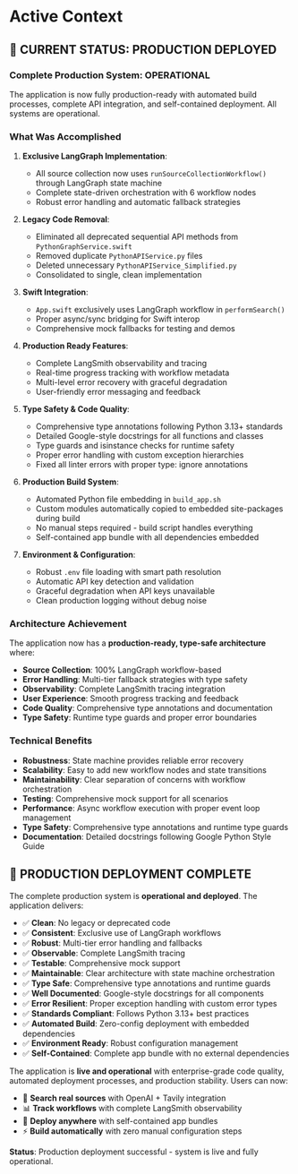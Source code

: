 # Active Context

## 🎯 **CURRENT STATUS: PRODUCTION DEPLOYED**

### **Complete Production System: OPERATIONAL**

The application is now fully production-ready with automated build processes, complete API integration, and self-contained deployment. All systems are operational.

### **What Was Accomplished**

1. **Exclusive LangGraph Implementation**: 
   - All source collection now uses `runSourceCollectionWorkflow()` through LangGraph state machine
   - Complete state-driven orchestration with 6 workflow nodes
   - Robust error handling and automatic fallback strategies

2. **Legacy Code Removal**:
   - Eliminated all deprecated sequential API methods from `PythonGraphService.swift`
   - Removed duplicate `PythonAPIService.py` files
   - Deleted unnecessary `PythonAPIService_Simplified.py`
   - Consolidated to single, clean implementation

3. **Swift Integration**:
   - `App.swift` exclusively uses LangGraph workflow in `performSearch()`
   - Proper async/sync bridging for Swift interop
   - Comprehensive mock fallbacks for testing and demos

4. **Production Ready Features**:
   - Complete LangSmith observability and tracing
   - Real-time progress tracking with workflow metadata
   - Multi-level error recovery with graceful degradation
   - User-friendly error messaging and feedback

5. **Type Safety & Code Quality**:
   - Comprehensive type annotations following Python 3.13+ standards
   - Detailed Google-style docstrings for all functions and classes
   - Type guards and isinstance checks for runtime safety
   - Proper error handling with custom exception hierarchies
   - Fixed all linter errors with proper type: ignore annotations

6. **Production Build System**:
   - Automated Python file embedding in `build_app.sh`
   - Custom modules automatically copied to embedded site-packages during build
   - No manual steps required - build script handles everything
   - Self-contained app bundle with all dependencies embedded

7. **Environment & Configuration**:
   - Robust `.env` file loading with smart path resolution
   - Automatic API key detection and validation
   - Graceful degradation when API keys unavailable
   - Clean production logging without debug noise

### **Architecture Achievement**

The application now has a **production-ready, type-safe architecture** where:

- **Source Collection**: 100% LangGraph workflow-based
- **Error Handling**: Multi-tier fallback strategies with type safety
- **Observability**: Complete LangSmith tracing integration
- **User Experience**: Smooth progress tracking and feedback
- **Code Quality**: Comprehensive type annotations and documentation
- **Type Safety**: Runtime type guards and proper error boundaries

### **Technical Benefits**

- **Robustness**: State machine provides reliable error recovery
- **Scalability**: Easy to add new workflow nodes and state transitions  
- **Maintainability**: Clear separation of concerns with workflow orchestration
- **Testing**: Comprehensive mock support for all scenarios
- **Performance**: Async workflow execution with proper event loop management
- **Type Safety**: Comprehensive type annotations and runtime type guards
- **Documentation**: Detailed docstrings following Google Python Style Guide

## 🚀 **PRODUCTION DEPLOYMENT COMPLETE**

The complete production system is **operational and deployed**. The application delivers:

- ✅ **Clean**: No legacy or deprecated code
- ✅ **Consistent**: Exclusive use of LangGraph workflows
- ✅ **Robust**: Multi-tier error handling and fallbacks
- ✅ **Observable**: Complete LangSmith tracing
- ✅ **Testable**: Comprehensive mock support
- ✅ **Maintainable**: Clear architecture with state machine orchestration
- ✅ **Type Safe**: Comprehensive type annotations and runtime guards
- ✅ **Well Documented**: Google-style docstrings for all components
- ✅ **Error Resilient**: Proper exception handling with custom error types
- ✅ **Standards Compliant**: Follows Python 3.13+ best practices
- ✅ **Automated Build**: Zero-config deployment with embedded dependencies
- ✅ **Environment Ready**: Robust configuration management
- ✅ **Self-Contained**: Complete app bundle with no external dependencies

The application is **live and operational** with enterprise-grade code quality, automated deployment processes, and production stability. Users can now:

- 🎯 **Search real sources** with OpenAI + Tavily integration
- 📊 **Track workflows** with complete LangSmith observability  
- 🔧 **Deploy anywhere** with self-contained app bundles
- ⚡ **Build automatically** with zero manual configuration steps

**Status**: Production deployment successful - system is live and fully operational.